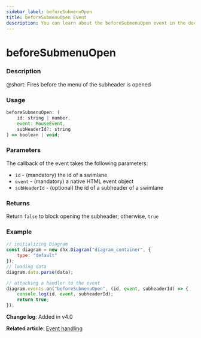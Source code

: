 ```yaml
---
sidebar_label: beforeSubmenuOpen
title: beforeSubmenuOpen Event
description: You can learn about the beforeSubmenuOpen event in the documentation of the DHTMLX JavaScript Diagram library. Browse developer guides and API reference, try out code examples and live demos, and download a free 30-day evaluation version of DHTMLX Diagram.
---
```


# beforeSubmenuOpen

### Description

@short: Fires before the menu of the subheader is opened

### Usage

~~~js
beforeSubmenuOpen: (
    id: string | number, 
    event: MouseEvent, 
    subHeaderId?: string
) => boolean | void;
~~~

### Parameters

The callback of the event takes the following parameters:

- `id` - (mandatory) the id of a swimlane
- `event` - (mandatory) a native HTML event object
- `subHeaderId` - (optional) the id of a subheader of a swimlane

### Returns

Return `false` to block opening the subheader; otherwise, `true`

### Example

~~~js {9-12}
// initializing Diagram
const diagram = new dhx.Diagram("diagram_container", {
    type: "default"
});
// loading data
diagram.data.parse(data);

// attaching a handler to the event
diagram.events.on("beforeSubmenuOpen", (id, event, subheaderId) => {
    console.log(id, event, subheaderId);
    return true;
});
~~~

**Change log**: Added in v4.0

**Related article**: [Event handling](../../../guides/event_handling/)